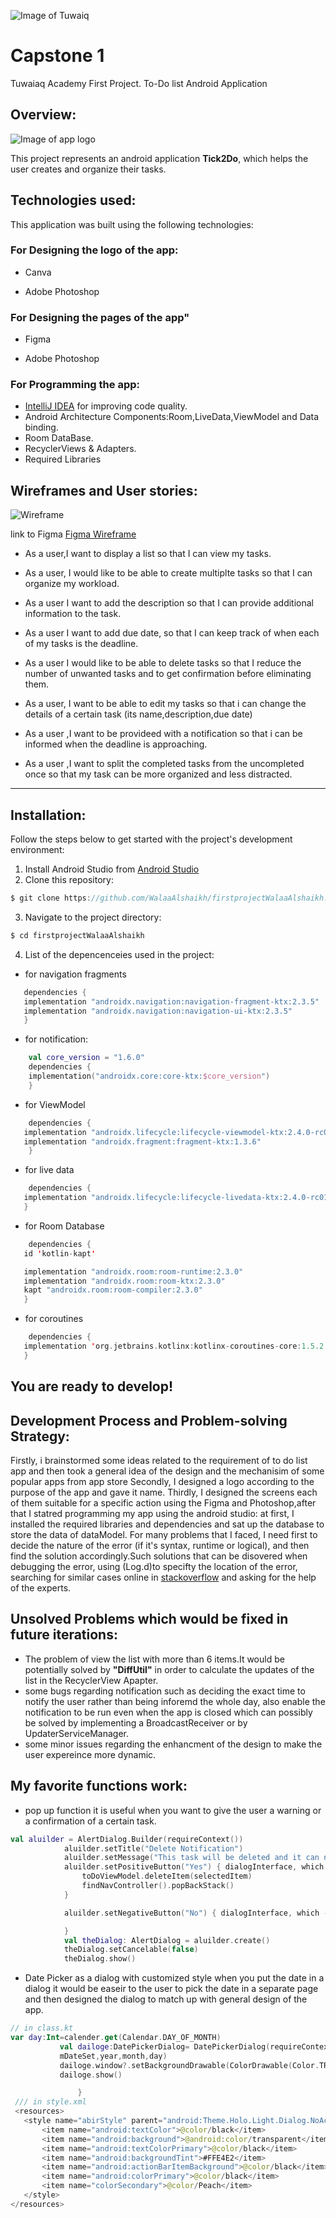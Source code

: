 ![Image of Tuwaiq](https://camo.githubusercontent.com/37ca472e2afb74974a0314d89af8f470422a79582bed0d188f9927777230195d/68747470733a2f2f6c61756e63682e73612f6173736574732f696d616765732f6c6f676f732f7475776169712d61636164656d792d6c6f676f2e737667)
# Capstone 1 
Tuwaiaq Academy First Project.
To-Do list Android Application
## Overview:
![Image of app logo](https://g.top4top.io/p_2132buy3s1.png)


This project represents an android application **Tick2Do**, which helps the user creates and organize their tasks.
## Technologies used:
This application was built using the following technologies:
### For Designing the logo of the app:
* Canva

* Adobe Photoshop
### For Designing the pages of the app"
* Figma 

* Adobe Photoshop
### For Programming the app:
* [IntelliJ IDEA](https://www.jetbrains.com/idea/download/#section=windows) for improving code quality.
* Android Architecture Components:Room,LiveData,ViewModel and Data binding.
* Room DataBase.
* RecyclerViews & Adapters.
* Required Libraries

## Wireframes and User stories:

![Wireframe](https://e.top4top.io/p_2133dqw8r1.png)

link to Figma [Figma Wireframe](https://www.figma.com/file/tiecglTdYusR5nzChiX7OM/Tick2Do?node-id=0%3A1)


- As a user,I want to display a list so that I can view my tasks.

- As a user, I would like to be able to create multiplte tasks so that I can organize my workload.

- As a user I want to add the description so that I can provide additional information to the task.

- As a user I want to add due date, so that I can keep track of when each of my tasks is the deadline.

- As a user I would like to be able to delete tasks so that I reduce the number of unwanted tasks and to get confirmation before eliminating them.

- As a user, I want to be able to edit my tasks so that i can change the details of a certain task (its name,description,due date)

- As a user ,I want to be provideed with a notification so that i can be informed when the deadline is approaching.

- As a user ,I want to split the completed tasks from the uncompleted once so that my task can be more organized and less distracted.
-------------------------------------------------------------------------
## Installation:
Follow the steps below to get started with the project's development environment:
1. Install Android Studio from [Android Studio](https://developer.android.com/studio?gclid=Cj0KCQjw5oiMBhDtARIsAJi0qk2WOPjxp2Wij5sgO3bAK6Rp18zrs4Y0L5S6W89Fk7OClhAiVuNr1mgaAsT-EALw_wcB&gclsrc=aw.ds)
2. Clone this repository:
 ```kotlin 
 $ git clone https://github.com/WalaaAlshaikh/firstprojectWalaaAlshaikh.git
 ```
3. Navigate to the project directory:
 ```kotlin 
 $ cd firstprojectWalaaAlshaikh
 ```
 4. List of the depencenceies used in the project:
   * for navigation fragments
 ```kotlin
    dependencies {
    implementation "androidx.navigation:navigation-fragment-ktx:2.3.5"
    implementation "androidx.navigation:navigation-ui-ktx:2.3.5"
    }
``` 

   * for notification:
```kotlin
    val core_version = "1.6.0"
    dependencies {
    implementation("androidx.core:core-ktx:$core_version")
    }
```
    
   * for ViewModel
```kotlin
    dependencies {
   implementation "androidx.lifecycle:lifecycle-viewmodel-ktx:2.4.0-rc01"
   implementation "androidx.fragment:fragment-ktx:1.3.6"
    }
```
   * for live data
```kotlin
    dependencies { 
   implementation "androidx.lifecycle:lifecycle-livedata-ktx:2.4.0-rc01"
   }
```
   * for Room Database
```kotlin
    dependencies { 
   id 'kotlin-kapt'

   implementation "androidx.room:room-runtime:2.3.0"
   implementation "androidx.room:room-ktx:2.3.0"
   kapt "androidx.room:room-compiler:2.3.0"
   }
```
   * for coroutines
```kotlin
    dependencies { 
   implementation 'org.jetbrains.kotlinx:kotlinx-coroutines-core:1.5.2'
   }
```

 You are ready to develop!
 -----------------------------------------------------------------
 
## Development Process and Problem-solving Strategy:
Firstly, i brainstormed some ideas related to the requirement of to do list app and then took a general idea of the design and the mechanisim of some popular apps from app store
Secondly, I designed a logo according to the purpose of the app and gave it name.
Thirdly, I designed the screens each of them suitable for a specific action using the Figma and Photoshop,after that I statred programming my app using the android studio: at first, I installed the required libraries and dependencies and sat up the database to store the data of dataModel.
For many problems that I faced, I need first to decide the nature of the error (if it's syntax, runtime or logical), and then find the solution accordingly.Such solutions that can be disovered when debugging the error, using (Log.d)to specifty the location of the error, searching for similar cases online in [stackoverflow](https://stackoverflow.com/) and asking for the help of the experts.
## Unsolved Problems which would be fixed in future iterations:
* The problem of view the list with more than 6 items.It would be potentially solved by **"DiffUtil"** in order to calculate the updates of the list in the RecyclerView Apapter.
* some bugs regarding notification such as deciding the exact time to notify the user rather than being inforemd the whole day, also enable the notification to be run even when the app is closed which can possibly be solved by implementing a BroadcastReceiver or by UpdaterServiceManager.
* some minor issues regarding the enhancment of the design to make the user expereince more dynamic.

## My favorite functions work:
* pop up function
it is useful when you want to give the user a warning or a confirmation of a certain task.
```kotlin
val aluilder = AlertDialog.Builder(requireContext())
            aluilder.setTitle("Delete Notification")
            aluilder.setMessage("This task will be deleted and it can not be undone \n Are you sure you want to do this")
            aluilder.setPositiveButton("Yes") { dialogInterface, which ->
                toDoViewModel.deleteItem(selectedItem)
                findNavController().popBackStack()
            }

            aluilder.setNegativeButton("No") { dialogInterface, which ->

            }
            val theDialog: AlertDialog = aluilder.create()
            theDialog.setCancelable(false)
            theDialog.show()
```            
* Date Picker as a dialog with customized style
when you put the date in a dialog it would be easeir to the user to pick the date in a separate page and then designed the dialog to match up with general design of the app.
 ```kotlin
 // in class.kt
 var day:Int=calender.get(Calendar.DAY_OF_MONTH)
            val dailoge:DatePickerDialog= DatePickerDialog(requireContext(),R.style.abirStyle,
            mDateSet,year,month,day)
            dailoge.window?.setBackgroundDrawable(ColorDrawable(Color.TRANSPARENT))
            dailoge.show()

                }
  /// in style.xml
  <resources>
    <style name="abirStyle" parent="android:Theme.Holo.Light.Dialog.NoActionBar.MinWidth">
        <item name="android:textColor">@color/black</item>
        <item name="android:background">@android:color/transparent</item>
        <item name="android:textColorPrimary">@color/black</item>
        <item name="android:backgroundTint">#FFE4E2</item>
        <item name="android:actionBarItemBackground">@color/black</item>
        <item name="android:colorPrimary">@color/black</item>
        <item name="colorSecondary">@color/Peach</item>
    </style>
</resources>
```
